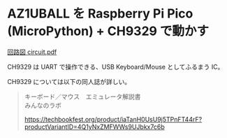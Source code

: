 # AZ1UBALL を Raspberry Pi Pico (MicroPython) + CH9329 で動かす

[回路図 circuit.pdf](circuit.pdf)

CH9329 は UART で操作できる、USB Keyboard/Mouse としてふるまう IC。

CH9329 については以下の同人誌が詳しい。

> キーボード／マウス　エミュレータ解説書<br/>みんなのラボ
>
> https://techbookfest.org/product/iaTanH0UsU9j5TPnFT44rF?productVariantID=4Q1yNxZMFWWs9UJbkx7c6b
